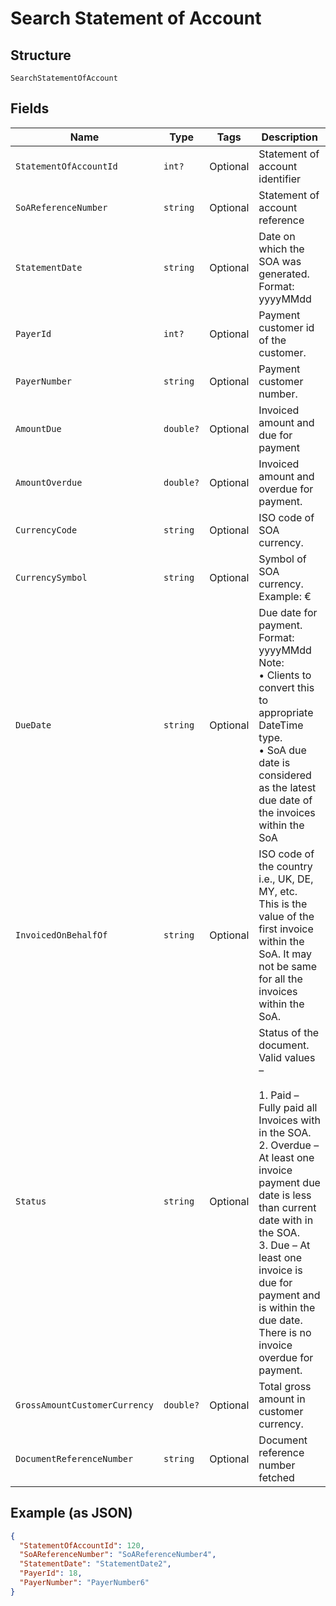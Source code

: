 
# Search Statement of Account

## Structure

`SearchStatementOfAccount`

## Fields

| Name | Type | Tags | Description |
|  --- | --- | --- | --- |
| `StatementOfAccountId` | `int?` | Optional | Statement of account identifier |
| `SoAReferenceNumber` | `string` | Optional | Statement of account reference |
| `StatementDate` | `string` | Optional | Date on which the SOA was generated.<br>Format: yyyyMMdd |
| `PayerId` | `int?` | Optional | Payment customer id of the customer. |
| `PayerNumber` | `string` | Optional | Payment customer number. |
| `AmountDue` | `double?` | Optional | Invoiced amount and due for payment |
| `AmountOverdue` | `double?` | Optional | Invoiced amount and overdue for payment. |
| `CurrencyCode` | `string` | Optional | ISO code of SOA currency. |
| `CurrencySymbol` | `string` | Optional | Symbol of SOA currency.<br>Example: € |
| `DueDate` | `string` | Optional | Due date for payment. Format: yyyyMMdd<br>Note:<br>•    Clients to convert this to appropriate DateTime type.<br>•    SoA due date is considered as the latest due date of the invoices within the SoA |
| `InvoicedOnBehalfOf` | `string` | Optional | ISO code of the country i.e., UK, DE, MY, etc.<br>This is the value of the first invoice within the SoA. It may not be same for all the invoices within the SoA. |
| `Status` | `string` | Optional | Status of the document. Valid values –<br><br>1. Paid – Fully paid all Invoices with in the SOA.<br>2. Overdue – At least one invoice payment due date is less than current date with in the SOA.<br>3. Due – At least one invoice is due for payment and is within the due date. There is no invoice overdue for payment. |
| `GrossAmountCustomerCurrency` | `double?` | Optional | Total gross amount in customer currency. |
| `DocumentReferenceNumber` | `string` | Optional | Document reference number fetched |

## Example (as JSON)

```json
{
  "StatementOfAccountId": 120,
  "SoAReferenceNumber": "SoAReferenceNumber4",
  "StatementDate": "StatementDate2",
  "PayerId": 18,
  "PayerNumber": "PayerNumber6"
}
```

